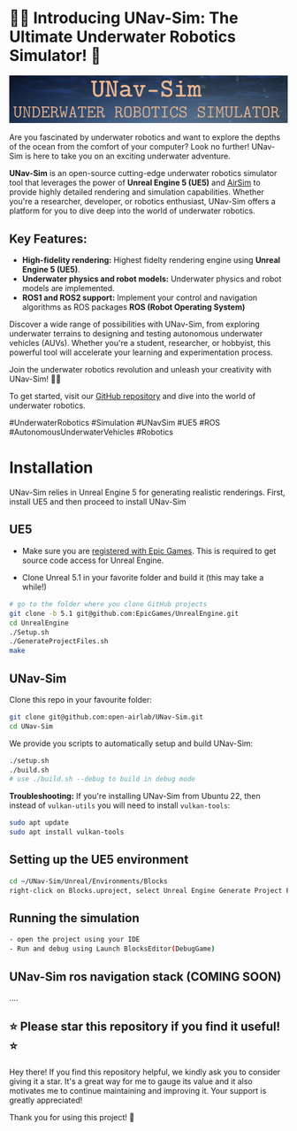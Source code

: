# 🌊🤖 Introducing UNav-Sim: The Ultimate Underwater Robotics Simulator! 🚀

![UNavSim_logo](UNavSim_logo.png)


Are you fascinated by underwater robotics and want to explore the depths of the ocean from the comfort of your computer? Look no further! UNav-Sim is here to take you on an exciting underwater adventure.

**UNav-Sim** is an open-source cutting-edge underwater robotics simulator tool that leverages the power of **Unreal Engine 5 (UE5)** and [AirSim](https://github.com/microsoft/AirSim) to provide highly detailed rendering and simulation capabilities. Whether you're a researcher, developer, or robotics enthusiast, UNav-Sim offers a platform for you to dive deep into the world of underwater robotics.

## Key Features:
- **High-fidelity rendering:** Highest fidelty rendering engine using **Unreal Engine 5 (UE5)**.
- **Underwater physics and robot models:** Underwater physics and robot models are implemented.
- **ROS1 and ROS2 support:** Implement your control and navigation algorithms as ROS packages **ROS (Robot Operating System)**

Discover a wide range of possibilities with UNav-Sim, from exploring underwater terrains to designing and testing autonomous underwater vehicles (AUVs). Whether you're a student, researcher, or hobbyist, this powerful tool will accelerate your learning and experimentation process.

Join the underwater robotics revolution and unleash your creativity with UNav-Sim! 🌊🤖

To get started, visit our [GitHub repository]([https://github.com/your-username/UNav-Sim](https://github.com/open-airlab/UNav-Sim)) and dive into the world of underwater robotics.

\#UnderwaterRobotics #Simulation #UNavSim #UE5 #ROS #AutonomousUnderwaterVehicles #Robotics


# Installation
UNav-Sim relies in Unreal Engine 5 for generating realistic renderings. First, install UE5 and then proceed to install UNav-Sim

## UE5
- Make sure you are [registered with Epic Games](https://docs.unrealengine.com/en-US/SharingAndReleasing/Linux/BeginnerLinuxDeveloper/SettingUpAnUnrealWorkflow/index.html). This is required to get source code access for Unreal Engine.

- Clone Unreal 5.1 in your favorite folder and build it (this may take a while!)
```bash
# go to the folder where you clone GitHub projects
git clone -b 5.1 git@github.com:EpicGames/UnrealEngine.git
cd UnrealEngine
./Setup.sh
./GenerateProjectFiles.sh
make
```

## UNav-Sim
Clone this repo in your favourite folder:
```bash
git clone git@github.com:open-airlab/UNav-Sim.git
cd UNav-Sim
```
We provide you scripts to automatically setup and build UNav-Sim:
```bash
./setup.sh
./build.sh
# use ./build.sh --debug to build in debug mode
```
**Troubleshooting:** If you're installing UNav-Sim from Ubuntu 22, then instead of `vulkan-utils` you will need to install `vulkan-tools`:
```bash
sudo apt update
sudo apt install vulkan-tools
```
## Setting up the UE5 environment
```bash
cd ~/UNav-Sim/Unreal/Environments/Blocks
right-click on Blocks.uproject, select Unreal Engine Generate Project Files
```


## Running the simulation
```bash
- open the project using your IDE 
- Run and debug using Launch BlocksEditor(DebugGame)
```

## UNav-Sim ros navigation stack (COMING SOON)
....



## **⭐ Please star this repository if you find it useful! ⭐**

Hey there! If you find this repository helpful, we kindly ask you to consider giving it a star. It's a great way for me to gauge its value and it also motivates me to continue maintaining and improving it. Your support is greatly appreciated!

Thank you for using this project! 🌟
